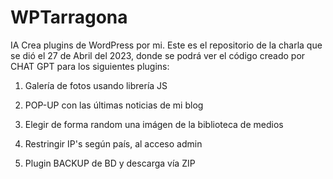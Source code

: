 # WPTarragona

IA Crea plugins de WordPress por mi.
Este es el repositorio de la charla que se dió el 27 de Abril del 2023, donde se podrá ver el código creado por CHAT GPT para los siguientes plugins:

1. Galería de fotos usando librería JS

2. POP-UP con las últimas noticias de mi blog

3. Elegir de forma random una imágen de la biblioteca de medios

4. Restringir IP's según país, al acceso admin

5. Plugin BACKUP de BD y descarga vía ZIP
